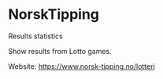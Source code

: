 # NorskTipping
Results statistics

Show results from Lotto games.

Website: https://www.norsk-tipping.no/lotteri
